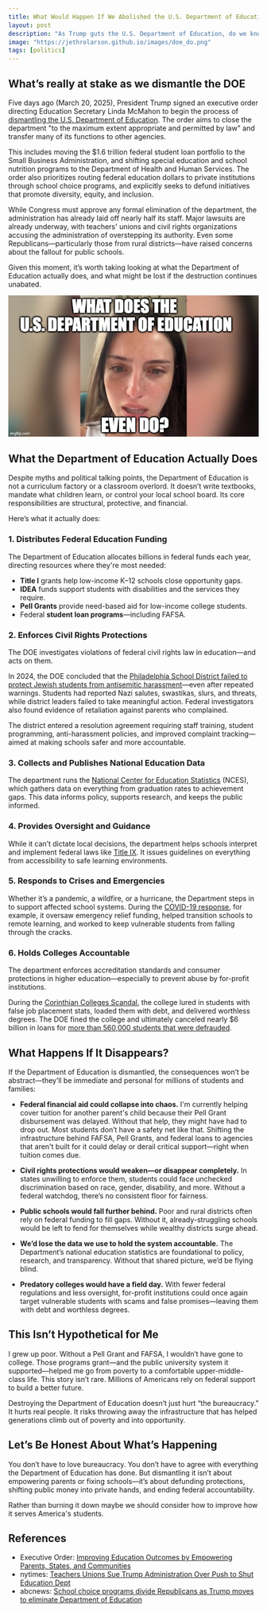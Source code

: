 ```yaml
---
title: What Would Happen If We Abolished the U.S. Department of Education?
layout: post
description: "As Trump guts the U.S. Department of Education, do we know what we're losing?"
image: "https://jethrolarson.github.io/images/doe_do.png"
tags: [politics]
---
```


## What’s really at stake as we dismantle the DOE

Five days ago (March 20, 2025), President Trump signed an executive order directing Education Secretary Linda McMahon to begin the process of [dismantling the U.S. Department of Education](https://www.whitehouse.gov/presidential-actions/2025/03/improving-education-outcomes-by-empowering-parents-states-and-communities/). The order aims to close the department "to the maximum extent appropriate and permitted by law" and transfer many of its functions to other agencies.

This includes moving the $1.6 trillion federal student loan portfolio to the Small Business Administration, and shifting special education and school nutrition programs to the Department of Health and Human Services. The order also prioritizes routing federal education dollars to private institutions through school choice programs, and explicitly seeks to defund initiatives that promote diversity, equity, and inclusion.

While Congress must approve any formal elimination of the department, the administration has already laid off nearly half its staff. Major lawsuits are already underway, with teachers' unions and civil rights organizations accusing the administration of overstepping its authority. Even some Republicans—particularly those from rural districts—have raised concerns about the fallout for public schools.

Given this moment, it’s worth taking looking at what the Department of Education actually does, and what might be lost if the destruction continues unabated.

<img src="/images/doe_do.png" alt="Meme: What the fuck does the DOE even do?" class="image-width-full" />

## What the Department of Education Actually Does

Despite myths and political talking points, the Department of Education is not a curriculum factory or a classroom overlord. It doesn’t write textbooks, mandate what children learn, or control your local school board. Its core responsibilities are structural, protective, and financial.

Here’s what it actually does:

### 1. Distributes Federal Education Funding

The Department of Education allocates billions in federal funds each year, directing resources where they're most needed:

- **Title I** grants help low-income K–12 schools close opportunity gaps.
- **IDEA** funds support students with disabilities and the services they require.
- **Pell Grants** provide need-based aid for low-income college students.
- Federal **student loan programs**—including FAFSA.

### 2. Enforces Civil Rights Protections
The DOE investigates violations of federal civil rights law in education—and acts on them.

In 2024, the DOE concluded that the [Philadelphia School District failed to protect Jewish students from antisemitic harassment](https://apnews.com/article/philadelphia-school-district-antisemitism-complaint-5d7833d4630d7883e3bc3991f30bae2f)—even after repeated warnings. Students had reported Nazi salutes, swastikas, slurs, and threats, while district leaders failed to take meaningful action. Federal investigators also found evidence of retaliation against parents who complained.

The district entered a resolution agreement requiring staff training, student programming, anti-harassment policies, and improved complaint tracking—aimed at making schools safer and more accountable.

### 3. Collects and Publishes National Education Data

The department runs the [National Center for Education Statistics](https://nces.ed.gov/) (NCES), which gathers data on everything from graduation rates to achievement gaps. This data informs policy, supports research, and keeps the public informed.

### 4. Provides Oversight and Guidance

While it can’t dictate local decisions, the department helps schools interpret and implement federal laws like [Title IX](https://www.justice.gov/crt/title-ix). It issues guidelines on everything from accessibility to safe learning environments.

### 5. Responds to Crises and Emergencies
Whether it’s a pandemic, a wildfire, or a hurricane, the Department steps in to support affected school systems. During the [COVID-19 response](https://www.ed.gov/teaching-and-administration/safe-learning-environments/covid-19), for example, it oversaw emergency relief funding, helped transition schools to remote learning, and worked to keep vulnerable students from falling through the cracks.

### 6. Holds Colleges Accountable
The department enforces accreditation standards and consumer protections in higher education—especially to prevent abuse by for-profit institutions.

During the [Corinthian Colleges Scandal](https://www.ppsl.org/news/news/press-releases/former-corinthian-students-claim-victory-at-the-department-of-educations-debt-cancellation-announcement-press-release), the college lured in students with false job placement stats, loaded them with debt, and delivered worthless degrees. The DOE fined the college and ultimately canceled nearly $6 billion in loans for [more than 560,000 students that were defrauded](https://en.wikipedia.org/wiki/Corinthian_Colleges#Federal_investigation_in_the_United_States).

## What Happens If It Disappears?

If the Department of Education is dismantled, the consequences won’t be abstract—they’ll be immediate and personal for millions of students and families:

- **Federal financial aid could collapse into chaos.** I'm currently helping cover tuition for another parent's child because their Pell Grant disbursement was delayed. Without that help, they might have had to drop out. Most students don’t have a safety net like that. Shifting the infrastructure behind FAFSA, Pell Grants, and federal loans to agencies that aren't built for it could delay or derail critical support—right when tuition comes due.

- **Civil rights protections would weaken—or disappear completely.** In states unwilling to enforce them, students could face unchecked discrimination based on race, gender, disability, and more. Without a federal watchdog, there’s no consistent floor for fairness.

- **Public schools would fall further behind.** Poor and rural districts often rely on federal funding to fill gaps. Without it, already-struggling schools would be left to fend for themselves while wealthy districts surge ahead.

- **We’d lose the data we use to hold the system accountable.** The Department’s national education statistics are foundational to policy, research, and transparency. Without that shared picture, we’d be flying blind.

- **Predatory colleges would have a field day.** With fewer federal regulations and less oversight, for-profit institutions could once again target vulnerable students with scams and false promises—leaving them with debt and worthless degrees.

## This Isn’t Hypothetical for Me

I grew up poor. Without a Pell Grant and FAFSA, I wouldn’t have gone to college. Those programs grant—and the public university system it supported—helped me go from poverty to a comfortable upper-middle-class life. This story isn’t rare. Millions of Americans rely on federal support to build a better future.

Destroying the Department of Education doesn’t just hurt “the bureaucracy.” It hurts real people. It risks throwing away the infrastructure that has helped generations climb out of poverty and into opportunity.

## Let’s Be Honest About What’s Happening

You don’t have to love bureaucracy. You don’t have to agree with everything the Department of Education has done. But dismantling it isn’t about empowering parents or fixing schools—it’s about defunding protections, shifting public money into private hands, and ending federal accountability.

Rather than burning it down maybe we should consider how to improve how it serves America's students.

## References
* Executive Order: [Improving Education Outcomes by Empowering Parents, States, and Communities](https://www.whitehouse.gov/presidential-actions/2025/03/improving-education-outcomes-by-empowering-parents-states-and-communities/)
* nytimes: [Teachers Unions Sue Trump Administration Over Push to Shut Education Dept](https://www.nytimes.com/2025/03/24/us/trump-education-department-lawsuit.html)
* abcnews: [School choice programs divide Republicans as Trump moves to eliminate Department of Education](https://abcnews.go.com/US/school-choice-programs-divide-republicans-trump-moves-eliminate/story?id=120024121)